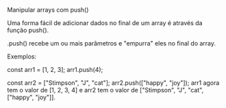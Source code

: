 Manipular arrays com push()

Uma forma fácil de adicionar dados no final de um array é através da função push().

.push() recebe um ou mais parâmetros e "empurra" eles no final do array.

Exemplos:

const arr1 = [1, 2, 3];
arr1.push(4);

const arr2 = ["Stimpson", "J", "cat"];
arr2.push(["happy", "joy"]);
arr1 agora tem o valor de [1, 2, 3, 4] e arr2 tem o valor de ["Stimpson", "J", "cat", ["happy", "joy"]].